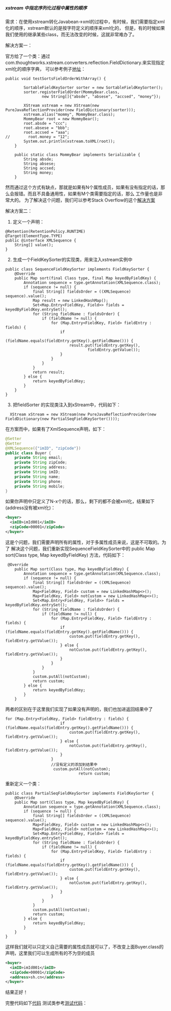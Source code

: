 ##### xstream 中指定序列化过程中属性的顺序

需求：在使用xstream转化Javabean->xml的过程中，有时候，我们需要指定xml化的顺序，xstream默认的是按字符定义的顺序来xml化的，
但是，有的时候如果我们使用的继承某些class，而无法改变的时候，这就非常难办了。

解决方案一：

官方给了一个类：通过 com.thoughtworks.xstream.converters.reflection.FieldDictionary.来实现指定xml化的顺序字典，
可以参考例子[地址](https://www.programcreek.com/java-api-examples/index.php?api=com.thoughtworks.xstream.converters.reflection.FieldDictionary)：
```
public void testSortsFieldOrderWithArray() {

        SortableFieldKeySorter sorter = new SortableFieldKeySorter();
        sorter.registerFieldOrder(MommyBear.class,
                new String[]{"absde", "absese", "accsed", "money"});

        XStream xstream = new XStream(new PureJavaReflectionProvider(new FieldDictionary(sorter)));
        xstream.alias("mommy", MommyBear.class);
        MommyBear root = new MommyBear();
        root.absde = "ccc";
        root.absese = "bbb";
        root.accsed = "aaa";
//        root.money = "12";
        System.out.println(xstream.toXML(root));
    }

    public static class MommyBear implements Serializable {
        String absde;
        String absese;
        String accsed;
        String money;
    }
```
然而通过这个方式有缺点，那就是如果有N个属性成员，如果有没有指定的话，那么会报错。而且不具备通用性，如果有M个类需要指定的话，那么
工作量也是非常大的。
为了解决这个问题，我们可以参考Stack Overflow的这个[解决方案](https://stackoverflow.com/questions/16978651/how-to-annotation-order-field-when-using-xstream-on-android)

解决方案二：

1. 定义一个声明：
```
@Retention(RetentionPolicy.RUNTIME)
@Target(ElementType.TYPE)
public @interface XMLSequence {
    String[] value();
}
```
2. 生成一个FieldKeySorter的实现类，用来注入xstream实例中
```
public class SequenceFieldKeySorter implements FieldKeySorter {
    @Override
    public Map sort(final Class type, final Map keyedByFieldKey) {
        Annotation sequence = type.getAnnotation(XMLSequence.class);
        if (sequence != null) {
            final String[] fieldsOrder = ((XMLSequence) sequence).value();
            Map result = new LinkedHashMap();
            Set<Map.Entry<FieldKey, Field>> fields = keyedByFieldKey.entrySet();
            for (String fieldName : fieldsOrder) {
                if (fieldName != null) {
                    for (Map.Entry<FieldKey, Field> fieldEntry : fields) {
                        if
                                (fieldName.equals(fieldEntry.getKey().getFieldName())) {
                            result.put(fieldEntry.getKey(),
                                    fieldEntry.getValue());
                        }
                    }
                }
            }
            return result;
        } else {
            return keyedByFieldKey;
        }
    }
}
```
3. 把fieldSorter 的实现类注入到xStream中，代码如下：
```
  XStream xStream = new XStream(new PureJavaReflectionProvider(new FieldDictionary(new PartialSeqFieldKeySorter())));
```

在方案而中，如果有了XmlSequence声明，如下：
```java
@Setter
@Getter
@XMLSequence({"imID", "zipCode"})
public class Buyer {
    private String email;
    private String zipCode;
    private String address;
    private String imID;
    private String name;
    private String phone;
    private String mobile;
}
```
如果你声明中只定义了N-x个的话，那么，剩下的都不会被xml化，结果如下(address没有被xml化)：
```xml
<buyer>
  <imID>imId001</imID>
  <zipCode>00001</zipCode>
</buyer>
```
这是个问题，我们需要声明所有的属性，对于多属性成员来说，这是不可取的。为了
解决这个问题，我们重新实现SequenceFieldKeySorter中的 public Map sort(Class type, Map keyedByFieldKey) 方法，代码如下：
```
 @Override
    public Map sort(Class type, Map keyedByFieldKey) {
        Annotation sequence = type.getAnnotation(XMLSequence.class);
        if (sequence != null) {
            final String[] fieldsOrder = ((XMLSequence) sequence).value();
            Map<FieldKey, Field> custom = new LinkedHashMap<>();
            Map<FieldKey, Field> notCustom = new LinkedHashMap<>();
            Set<Map.Entry<FieldKey, Field>> fields = keyedByFieldKey.entrySet();
            for (String fieldName : fieldsOrder) {
                if (fieldName != null) {
                    for (Map.Entry<FieldKey, Field> fieldEntry : fields) {
                        if (fieldName.equals(fieldEntry.getKey().getFieldName())) {
                            custom.put(fieldEntry.getKey(), fieldEntry.getValue());
                        } else {
                            notCustom.put(fieldEntry.getKey(), fieldEntry.getValue());
                        }
                    }
                }
            }
            custom.putAll(notCustom);
            return custom;
        } else {
            return keyedByFieldKey;
        }
    }
```
两者的区别在于这里我们实现了如果没有声明的，我们也加进返回结果中了
```
for (Map.Entry<FieldKey, Field> fieldEntry : fields) {
                        if (fieldName.equals(fieldEntry.getKey().getFieldName())) {
                            custom.put(fieldEntry.getKey(), fieldEntry.getValue());
                        } else {
                            notCustom.put(fieldEntry.getKey(), fieldEntry.getValue());
                        }
                    }
                    //没有定义的添加到结果中
                     custom.putAll(notCustom);
                                return custom;
```
重新定义一个类：
```
public class PartialSeqFieldKeySorter implements FieldKeySorter {
    @Override
    public Map sort(Class type, Map keyedByFieldKey) {
        Annotation sequence = type.getAnnotation(XMLSequence.class);
        if (sequence != null) {
            final String[] fieldsOrder = ((XMLSequence) sequence).value();
            Map<FieldKey, Field> custom = new LinkedHashMap<>();
            Map<FieldKey, Field> notCustom = new LinkedHashMap<>();
            Set<Map.Entry<FieldKey, Field>> fields = keyedByFieldKey.entrySet();
            for (String fieldName : fieldsOrder) {
                if (fieldName != null) {
                    for (Map.Entry<FieldKey, Field> fieldEntry : fields) {
                        if (fieldName.equals(fieldEntry.getKey().getFieldName())) {
                            custom.put(fieldEntry.getKey(), fieldEntry.getValue());
                        } else {
                            notCustom.put(fieldEntry.getKey(), fieldEntry.getValue());
                        }
                    }
                }
            }
            custom.putAll(notCustom);
            return custom;
        } else {
            return keyedByFieldKey;
        }
    }
}
```
这样我们就可以只定义自己需要的属性成员就可以了，不改变上面Buyer.class的声明，这里我们可以生成所有的不为空的成员
```xml
<buyer>
  <imID>imId001</imID>
  <zipCode>00001</zipCode>
  <address>sh.cn</address>
</buyer>
```
结果正好！

完整代码如下[代码](https://github.com/GitHubsteven/building-block/blob/master/net-connection/src/main/java/xstream/generic/custom/characteristic/XmlSequenceCase.java)
测试类参考[测试代码](https://github.com/GitHubsteven/building-block/blob/master/net-connection/src/test/java/xstream/generic/custom/characteristic/XmlSequenceCaseTest.java)：